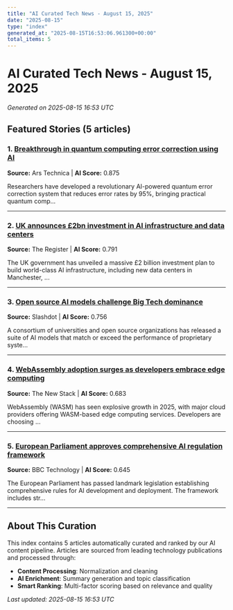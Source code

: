 ```yaml
---
title: "AI Curated Tech News - August 15, 2025"
date: "2025-08-15"
type: "index"
generated_at: "2025-08-15T16:53:06.961300+00:00"
total_items: 5
---
```


# AI Curated Tech News - August 15, 2025

*Generated on 2025-08-15 16:53 UTC*

## Featured Stories (5 articles)

### 1. [Breakthrough in quantum computing error correction using AI](./breakthrough-in-quantum-computing-error-correction.md)

**Source:** Ars Technica | **AI Score:** 0.875

Researchers have developed a revolutionary AI-powered quantum error correction system that reduces error rates by 95%, bringing practical quantum comp...

---

### 2. [UK announces £2bn investment in AI infrastructure and data centers](./uk-announces-2bn-investment-in-ai-infrastructure-a.md)

**Source:** The Register | **AI Score:** 0.791

The UK government has unveiled a massive £2 billion investment plan to build world-class AI infrastructure, including new data centers in Manchester, ...

---

### 3. [Open source AI models challenge Big Tech dominance](./open-source-ai-models-challenge-big-tech-dominance.md)

**Source:** Slashdot | **AI Score:** 0.756

A consortium of universities and open source organizations has released a suite of AI models that match or exceed the performance of proprietary syste...

---

### 4. [WebAssembly adoption surges as developers embrace edge computing](./webassembly-adoption-surges-as-developers-embrace-.md)

**Source:** The New Stack | **AI Score:** 0.683

WebAssembly (WASM) has seen explosive growth in 2025, with major cloud providers offering WASM-based edge computing services. Developers are choosing ...

---

### 5. [European Parliament approves comprehensive AI regulation framework](./european-parliament-approves-comprehensive-ai-regu.md)

**Source:** BBC Technology | **AI Score:** 0.645

The European Parliament has passed landmark legislation establishing comprehensive rules for AI development and deployment. The framework includes str...

---


## About This Curation

This index contains 5 articles automatically curated and ranked by our AI content pipeline. Articles are sourced from leading technology publications and processed through:

- **Content Processing**: Normalization and cleaning
- **AI Enrichment**: Summary generation and topic classification  
- **Smart Ranking**: Multi-factor scoring based on relevance and quality

*Last updated: 2025-08-15 16:53 UTC*
